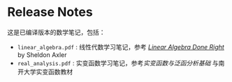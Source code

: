 # Release Notes

这是已编译版本的数学笔记，包括：

- `linear_algebra.pdf` : 线性代数学习笔记，参考 [*Linear Algebra Done Right*](https://linear.axler.net/) by Sheldon Axler
- `real_analysis.pdf` : 实变函数学习笔记，参考*实变函数与泛函分析基础* 与南开大学实变函数教材
